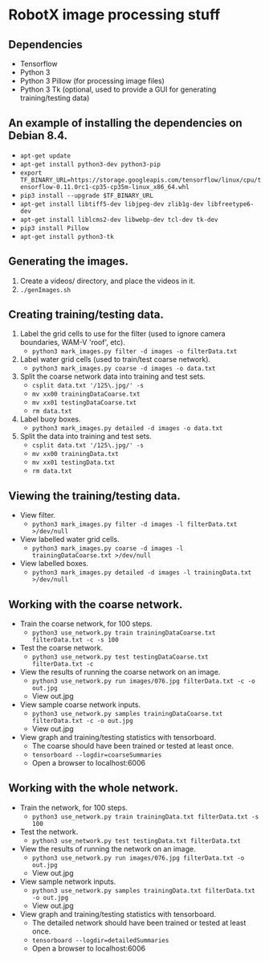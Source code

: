 # RobotX image processing stuff

## Dependencies
* Tensorflow
* Python 3
* Python 3 Pillow (for processing image files)
* Python 3 Tk (optional, used to provide a GUI for generating training/testing data)

## An example of installing the dependencies on Debian 8.4.
* `apt-get update`
* `apt-get install python3-dev python3-pip`
* `export TF_BINARY_URL=https://storage.googleapis.com/tensorflow/linux/cpu/tensorflow-0.11.0rc1-cp35-cp35m-linux_x86_64.whl`
* `pip3 install --upgrade $TF_BINARY_URL`
* `apt-get install libtiff5-dev libjpeg-dev zlib1g-dev libfreetype6-dev`
* `apt-get install liblcms2-dev libwebp-dev tcl-dev tk-dev`
* `pip3 install Pillow`
* `apt-get install python3-tk`

## Generating the images.
1. Create a videos/ directory, and place the videos in it.
2. `./genImages.sh`

## Creating training/testing data.
1. Label the grid cells to use for the filter (used to ignore camera boundaries, WAM-V 'roof', etc).
    * `python3 mark_images.py filter -d images -o filterData.txt`
2. Label water grid cells (used to train/test coarse network).
    * `python3 mark_images.py coarse -d images -o data.txt`
3. Split the coarse network data into training and test sets.
    * `csplit data.txt '/125\.jpg/' -s`
    * `mv xx00 trainingDataCoarse.txt`
    * `mv xx01 testingDataCoarse.txt`
    * `rm data.txt`
4. Label buoy boxes.
    * `python3 mark_images.py detailed -d images -o data.txt`
5. Split the data into training and test sets.
    * `csplit data.txt '/125\.jpg/' -s`
    * `mv xx00 trainingData.txt`
    * `mv xx01 testingData.txt`
    * `rm data.txt`

## Viewing the training/testing data.
* View filter.
    * `python3 mark_images.py filter -d images -l filterData.txt >/dev/null`
* View labelled water grid cells.
    * `python3 mark_images.py coarse -d images -l trainingDataCoarse.txt >/dev/null`
* View labelled boxes.
    * `python3 mark_images.py detailed -d images -l trainingData.txt >/dev/null`

## Working with the coarse network.
* Train the coarse network, for 100 steps.
    * `python3 use_network.py train trainingDataCoarse.txt filterData.txt -c -s 100`
* Test the coarse network.
    * `python3 use_network.py test testingDataCoarse.txt filterData.txt -c`
* View the results of running the coarse network on an image.
    * `python3 use_network.py run images/076.jpg filterData.txt -c -o out.jpg`
    * View out.jpg
* View sample coarse network inputs.
    * `python3 use_network.py samples trainingDataCoarse.txt filterData.txt -c -o out.jpg`
    * View out.jpg
* View graph and training/testing statistics with tensorboard.
    * The coarse should have been trained or tested at least once.
    * `tensorboard --logdir=coarseSummaries`
    * Open a browser to localhost:6006

## Working with the whole network.
* Train the network, for 100 steps.
    * `python3 use_network.py train trainingData.txt filterData.txt -s 100`
* Test the network.
    * `python3 use_network.py test testingData.txt filterData.txt`
* View the results of running the network on an image.
    * `python3 use_network.py run images/076.jpg filterData.txt -o out.jpg`
    * View out.jpg
* View sample network inputs.
    * `python3 use_network.py samples trainingData.txt filterData.txt -o out.jpg`
    * View out.jpg
* View graph and training/testing statistics with tensorboard.
    * The detailed network should have been trained or tested at least once.
    * `tensorboard --logdir=detailedSummaries`
    * Open a browser to localhost:6006

